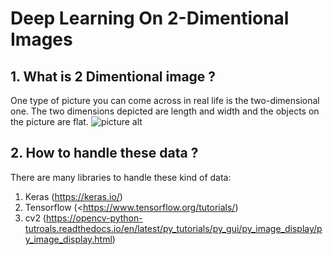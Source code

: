 # Deep Learning On 2-Dimentional Images

## 1. What is 2 Dimentional image ? 
One type of picture you can come across in real life is the two-dimensional one. The two dimensions depicted are length and width and the objects on the picture are flat.
![picture alt](https://vignette.wikia.nocookie.net/animal-jam-clans-1/images/e/e7/2d.jpg/revision/latest?cb=20160919185703 "Title is optional")

## 2. How to handle these data ?
There are many libraries to handle these kind of data:
  1. Keras (<https://keras.io/>)
  2. Tensorflow (<https://www.tensorflow.org/tutorials/)
  3. cv2 (<https://opencv-python-tutroals.readthedocs.io/en/latest/py_tutorials/py_gui/py_image_display/py_image_display.html>)
  
